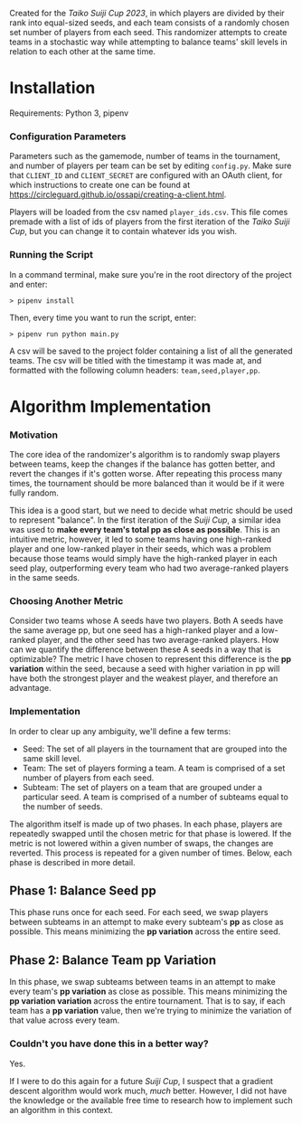 Created for the _Taiko Suiji Cup 2023_, in which players are divided by their rank into equal-sized seeds, and each team consists of a randomly chosen set number of players from each seed. This randomizer attempts to create teams in a stochastic way while attempting to balance teams' skill levels in relation to each other at the same time.

# Installation
Requirements: Python 3, pipenv
### Configuration Parameters
Parameters such as the gamemode, number of teams in the tournament, and number of players per team can be set by editing `config.py`. Make sure that `CLIENT_ID` and `CLIENT_SECRET` are configured with an OAuth client, for which instructions to create one can be found at https://circleguard.github.io/ossapi/creating-a-client.html.

Players will be loaded from the csv named `player_ids.csv`. This file comes premade with a list of ids of players from the first iteration of the _Taiko Suiji Cup_, but you can change it to contain whatever ids you wish.

### Running the Script
In a command terminal, make sure you're in the root directory of the project and enter:
```
> pipenv install
```

Then, every time you want to run the script, enter:
```
> pipenv run python main.py
```

 A csv will be saved to the project folder containing a list of all the generated teams. The csv will be titled with the timestamp it was made at, and formatted with the following column headers: `team,seed,player,pp`.

# Algorithm Implementation
### Motivation
The core idea of the randomizer's algorithm is to randomly swap players between teams, keep the changes if the balance has gotten better, and revert the changes if it's gotten worse. After repeating this process many times, the tournament should be more balanced than it would be if it were fully random. 

This idea is a good start, but we need to decide what metric should be used to represent "balance". In the first iteration of the _Suiji Cup_, a similar idea was used to **make every team's total pp as close as possible**. This is an intuitive metric, however, it led to some teams having one high-ranked player and one low-ranked player in their seeds, which was a problem because those teams would simply have the high-ranked player in each seed play, outperforming every team who had two average-ranked players in the same seeds.

### Choosing Another Metric
Consider two teams whose A seeds have two players. Both A seeds have the same average pp, but one seed has a high-ranked player and a low-ranked player, and the other seed has two average-ranked players. How can we quantify the difference between these A seeds in a way that is optimizable? The metric I have chosen to represent this difference is the **pp variation** within the seed, because a seed with higher variation in pp will have both the strongest player and the weakest player, and therefore an advantage.

### Implementation
In order to clear up any ambiguity, we'll define a few terms:
- Seed: The set of all players in the tournament that are grouped into the same skill level.
- Team: The set of players forming a team. A team is comprised of a set number of players from each seed.
- Subteam: The set of players on a team that are grouped under a particular seed. A team is comprised of a number of subteams equal to the number of seeds.

The algorithm itself is made up of two phases. In each phase, players are repeatedly swapped until the chosen metric for that phase is lowered. If the metric is not lowered within a given number of swaps, the changes are reverted. This process is repeated for a given number of times. Below, each phase is described in more detail.

## Phase 1: Balance Seed pp
This phase runs once for each seed. For each seed, we swap players between subteams in an attempt to make every subteam's **pp** as close as possible. This means minimizing the **pp variation** across the entire seed.

## Phase 2: Balance Team pp Variation
In this phase, we swap subteams between teams in an attempt to make every team's **pp variation** as close as possible. This means minimizing the **pp variation variation** across the entire tournament. That is to say, if each team has a **pp variation** value, then we're trying to minimize the variation of that value across every team.

### Couldn't you have done this in a better way?
Yes.

If I were to do this again for a future _Suiji Cup_, I suspect that a gradient descent algorithm would work much, _much_ better. However, I did not have the knowledge or the available free time to research how to implement such an algorithm in this context.